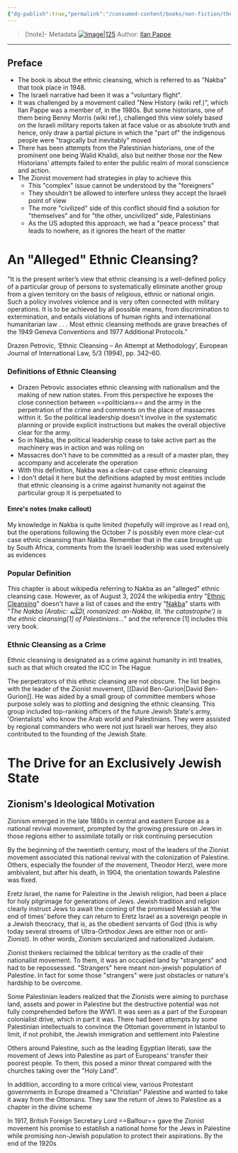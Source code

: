 ```yaml
---
{"dg-publish":true,"permalink":"/consumed-content/books/non-fiction/the-ethnic-cleansing-of-palestine/"}
---
```


> [!note]- Metadata
> [![Image|125](https://m.media-amazon.com/images/I/810yW7YkKIL._AC_UF1000,1000_QL80_.jpg)](https://en.wikipedia.org/wiki/The_Ethnic_Cleansing_of_Palestine)
> Author: [Ilan Pappe](https://en.wikipedia.org/wiki/Ilan_Papp%C3%A9)

---
## Preface
- The book is about the ethnic cleansing, which is referred to as "Nakba" that took place in 1948.
- The Israeli narrative had been it was a "voluntary flight".
- It was challenged by a movement called "New History (wiki ref.)", which Ilan Pappe was a member of, in the 1980s. But some historians, one of them being Benny Morris (wiki ref.), challenged this view solely based on the Israeli military reports taken at face value or as absolute truth and hence, only draw a partial picture in which the "part of" the indigenous people were "tragically but inevitably" moved
- There has been attempts from the Palestinian historians, one of the prominent one being Walid Khalidi, also but neither those nor the New Historians' attempts failed to enter the public realm of moral conscience and action.
- The Zionist movement had strategies in play to achieve this
	- This "complex" issue cannot be understood by the "foreigners"
	- They shouldn't be allowed to interfere unless they accept the Israeli point of view
	- The more "civilized" side of this conflict should find a solution for "themselves" and for "the other, uncivilized" side, Palestinians
	- As the US adopted this approach, we had a "peace process" that leads to nowhere, as it ignores the heart of the matter
# An "Alleged" Ethnic Cleansing?
"It is the present writer’s view that ethnic cleansing is a well-defined policy of a particular group of persons to systematically eliminate another group from a given territory on the basis of religious, ethnic or national origin. Such a policy involves violence and is very often connected with military operations. It is to be achieved by all possible means, from discrimination to extermination, and entails violations of human rights and international humanitarian law . . . Most ethnic cleansing methods are grave breaches of the 1949 Geneva Conventions and 1977 Additional Protocols."

Drazen Petrovic, ‘Ethnic Cleansing – An Attempt at Methodology’, European Journal of International Law, 5/3 (1994), pp. 342–60.

### Definitions of Ethnic Cleansing
- Drazen Petrovic associates ethnic cleansing with nationalism and the making of new nation states. From this perspective he exposes the close connection between ==politicians== and the army in the perpetration of the crime and comments on the place of massacres within it. So the political leadership doesn't involve in the systematic planning or provide explicit instructions but makes the overall objective clear for the army.
- So in Nakba, the political leadership cease to take active part as the machinery was in action and was rolling on
- Massacres don't have to be committed as a result of a master plan, they accompany and accelerate the operation
- With this definition, Nakba was a clear-cut case ethnic cleansing
- I don't detail it here but the definitions adapted by most entities include that ethnic cleansing is a crime against humanity not against the particular group it is perpetuated to
#### Emre's notes (make callout)
My knowledge in Nakba is quite limited (hopefully will improve as I read on), but the operations following the October 7 is possibly even more clear-cut case ethnic cleansing than Nakba.
Remember that in the case brought up by South Africa, comments from the Israeli leadership was used extensively as evidences
### Popular Definition
This chapter is about wikipedia referring to Nakba as an "alleged" ethnic cleansing case. However, as of August 3, 2024 the wikipedia entry "[Ethnic Cleansing](https://en.wikipedia.org/wiki/Ethnic_cleansing)" doesn't have a list of cases and the entry "[Nakba](https://en.wikipedia.org/wiki/Nakba#CITEREFPappe2022)" starts with "*The Nakba (Arabic: النَّكْبَة, romanized: an-Nakba, lit. 'the catastrophe') is the ethnic cleansing[1] of Palestinians...*" and the reference [1] includes this very book.
### Ethnic Cleansing as a Crime
Ethnic cleansing is designated as a crime against humanity in intl treaties, such as that which created the ICC in The Hague

The perpetrators of this ethnic cleansing are not obscure. The list begins with the leader of the Zionist movement, [[David Ben-Gurion\|David Ben-Gurion]]. He was aided by a small group of committee members whose purpose solely was to plotting and designing the ethnic cleansing. This group included top-ranking officers of the future Jewish State's army, 'Orientalists' who know the Arab world and Palestinians. They were assisted by regional commanders who were not just Israeli war heroes, they also contributed to the founding of the Jewish State.

# The Drive for an Exclusively Jewish State
## Zionism's Ideological Motivation
Zionism emerged in the late 1880s in central and eastern Europe as a national revival movement, prompted by the growing pressure on Jews in those regions either to assimilate totally or risk continuing persecution

By the beginning of the twentieth century, most of the leaders of the Zionist movement associated this national revival with the colonization of Palestine. Others, especially the founder of the movement, Theodor Herzl, were more ambivalent, but after his death, in 1904, the orientation towards Palestine was fixed.

Eretz Israel, the name for Palestine in the Jewish religion, had been a place for holy pilgrimage for generations of Jews. Jewish tradition and religion clearly instruct Jews to await the coming of the promised Messiah at ‘the end of times’ before they can return to Eretz Israel as a sovereign people in a Jewish theocracy, that is, as the obedient servants of God (this is why today several streams of Ultra-Orthodox Jews are either non or anti- Zionist). In other words, Zionism secularized and nationalized Judaism.

Zionist thinkers reclaimed the biblical territory as the cradle of their nationalist movement. To them, it was an occupied land by "strangers" and had to be repossessed. "Strangers" here meant non-jewish population of Palestine. In fact for some those "strangers" were just obstacles or nature's hardship to be overcome.

Some Palestinian leaders realized that the Zionists were aiming to purchase land, assets and power in Palestine but the destructive potential was not fully comprehended before the WW1. It was seen as a part of the European colonialist drive, which in part it was. There had been attempts by some Palestinian intellectuals to convince the Ottoman government in Istanbul to limit, if not prohibit, the Jewish immigration and settlement into Palestine

Others around Palestine, such as the leading Egyptian literati, saw the movement of Jews into Palestine as part of Europeans' transfer their poorest people. To them, this posed a minor threat compared with the churches taking over the "Holy Land".

In addition, according to a more critical view, various Protestant governments in Europe dreamed a "Christian" Palestine and wanted to take it away from the Ottomans. They saw the return of Jews to Palestine as a chapter in the divine scheme

In 1917, British Foreign Secretary Lord ==Balfour== gave the Zionist movement his promise to establish a national home for the Jews in Palestine while promising non-Jewish population to protect their aspirations. By the end of the 1920s 